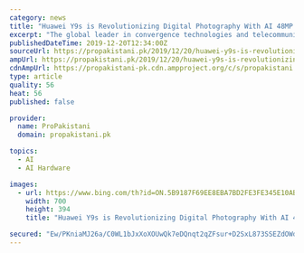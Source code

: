 ```yaml
---
category: news
title: "Huawei Y9s is Revolutionizing Digital Photography With AI 48MP Triple Camera"
excerpt: "The global leader in convergence technologies and telecommunications – Huawei has created another masterpiece of innovation – the Huawei Y9s with a Kirin 710F processor, GPU Turbo 3.0 support and EMUI 9.1. It features a triple camera system with a 48-megapixel sensor, based on Artificial-Intelligence (AI). This midrange smartphone promises ..."
publishedDateTime: 2019-12-20T12:34:00Z
sourceUrl: https://propakistani.pk/2019/12/20/huawei-y9s-is-revolutionizing-digital-photography-with-ai-48mp-triple-camera/
ampUrl: https://propakistani.pk/2019/12/20/huawei-y9s-is-revolutionizing-digital-photography-with-ai-48mp-triple-camera/amp/
cdnAmpUrl: https://propakistani-pk.cdn.ampproject.org/c/s/propakistani.pk/2019/12/20/huawei-y9s-is-revolutionizing-digital-photography-with-ai-48mp-triple-camera/amp/
type: article
quality: 56
heat: 56
published: false

provider:
  name: ProPakistani
  domain: propakistani.pk

topics:
  - AI
  - AI Hardware

images:
  - url: https://www.bing.com/th?id=ON.5B9187F69EE8EBA7BD2FE3FE345E10AB
    width: 700
    height: 394
    title: "Huawei Y9s is Revolutionizing Digital Photography With AI 48MP Triple Camera"

secured: "Ew/PKniaMJ26a/C0WL1bJxXoXOUwQk7eDQnqt2qZFsur+D2SxL873SSEZdOWdO5iqbHo8HVSyXNM4GjPWkpaSfKWzhnO2bPZJWCif8oZgfbAHOjkfbRknFsvOUPNCzn7DIiNlQ1F3maPOCj1H35fR/qB/L6T+43GSgIzPRUUJ1yfj33Tg4EkCm8h+xLV4nVHWwjbWYGrzzqZNOy49s9P9xRo12hGSTNhJP+cPoI+LYSroeFgEmsp2Z9BeighruEd3X1WbU5gLoYUhMN4+WhO+g==;xrStB7MTmb7mC0PzAOZrIQ=="
---
```


